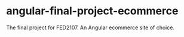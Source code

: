 # angular-final-project-ecommerce
The final project for FED2107. An Angular ecommerce site of choice.
